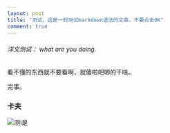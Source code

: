 ```yaml
---
layout: post 
title: "测试，这是一封测试markdown语法的文章，不要点击OK" 
comment: true 
---
```


###### 洋文测试： what are you doing.

看不懂的东西就不要看啊，就傻啦吧唧的干啥。

完事。
### 卡夫
![测i是](https://github.com/sunningdaily/weeklyfeed/blob/master/assets/images/viva.jpg) 
